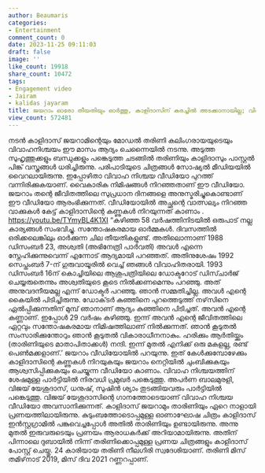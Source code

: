 ```yaml
---
author: Beaumaris
categories:
- Entertainment
comment_count: 0
date: 2023-11-25 09:11:03
draft: false
image: ''
like_count: 19918
share_count: 10472
tags:
- Engagement video
- Jairam
- kalidas jayaram
title: ജയറാം ഓരോ തീയതിയും ഓർത്തു, കാളിദാസിന് കരച്ചിൽ അടക്കാനായില്ല; വിവാഹനിശ്ചയ വീഡിയോ
view_count: 572481
---
```


നടൻ കാളിദാസ് ജയറാമിന്റെയും മോഡൽ തരിണി കലിംഗരായയുടെയും വിവാഹനിശ്ചയം ഈ മാസം ആദ്യം ചെന്നൈയിൽ നടന്നു. അടുത്ത സുഹൃത്തുക്കളും ബന്ധുക്കളും പങ്കെടുത്ത ചടങ്ങിൽ തരിണിയും കാളിദാസും പാസ്റ്റൽ പിങ്ക് വസ്ത്രങ്ങൾ ധരിച്ചിരുന്നു. പരിപാടിയുടെ ചിത്രങ്ങൾ സോഷ്യൽ മീഡിയയിൽ വൈറലായിരുന്നു. ഇപ്പോഴിതാ വിവാഹ നിശ്ചയ വീഡിയോ പുറത്ത് വന്നിരിക്കുകയാണ്. വൈകാരിക നിമിഷങ്ങൾ നിറഞ്ഞതാണ് ഈ വീഡിയോ. ജയറാം തന്റെ ജീവിതത്തിലെ സുപ്രധാന ദിനങ്ങളെ അനുസ്മരിച്ചുകൊണ്ടാണ് ഈ വീഡിയോ ആരംഭിക്കുന്നത്. വീഡിയോയിൽ അച്ഛന്റെ വാത്സല്യം നിറഞ്ഞ വാക്കുകൾ കേട്ട് കാളിദാസിന്റെ കണ്ണുകൾ നിറയുന്നത് കാണാം . https://youtu.be/TYmyBL4K1XI “കഴിഞ്ഞ 58 വർഷത്തിനിടയിൽ ഒരുപാട് നല്ല കാര്യങ്ങൾ സംഭവിച്ചു. സന്തോഷകരമായ ഓർമ്മകൾ. ദിവസത്തിൽ ഒരിക്കലെങ്കിലും ഓർക്കുന്ന ചില തീയതികളുണ്ട്. അതിലൊന്നാണ് 1988 ഡിസംബർ 23, അശ്വതി (അഭിനേത്രി പാർവതി) അവൾ എന്നെ സ്നേഹിക്കുന്നുവെന്ന് എന്നോട് ആദ്യമായി പറഞ്ഞത്. അതിനുശേഷം 1992 സെപ്തംബർ 7-ന് ഗുരുവായൂരിൽ വെച്ച് ഞങ്ങൾ വിവാഹിതരായി. 1993 ഡിസംബർ 16ന് കൊച്ചിയിലെ ആശുപത്രിയിലെ ഡോക്ടറോട് ഡിസ്ചാർജ് ചെയ്യരുതെന്നും അശ്വതിയുടെ കൂടെ നിൽക്കണമെന്നും പറഞ്ഞു. അത് അനുവദനീയമല്ല എന്ന് ഡോക്ടർ പറഞ്ഞു. ഞാൻ സമ്മതിച്ചില്ല. അവൾ എന്റെ കൈയിൽ പിടിച്ചിരുന്നു. ഡോക്‌ടർ കുഞ്ഞിനെ പുറത്തെടുത്ത് നഴ്‌സിനെ ഏൽപ്പിക്കുന്നതിന് മുമ്പ് ഞാനാണ് ആദ്യം കുഞ്ഞിനെ പിടിച്ചത്. അവൻ എന്റെ കണ്ണാണ്. ഇപ്പോൾ 29 വർഷം കഴിഞ്ഞു. ഇന്ന് അവൻ എന്റെ ജീവിതത്തിലെ ഏറ്റവും സന്തോഷകരമായ നിമിഷത്തിലാണ് നിൽക്കുന്നത്. ഞാൻ കൂടുതൽ സംസാരിക്കുന്തോറും ഞാൻ കൂടുതൽ വികാരാധീനനാകും. ഹരിക്കും ആർതിയ്ക്കും (താരിണിയുടെ മാതാപിതാക്കൾ) നന്ദി. ഇന്ന് മുതൽ എനിക്ക് ഒരു മകളല്ല, രണ്ട് പെൺമക്കളാണ്.’ ജയറാം വീഡിയോയിൽ പറയുന്നു. ഇത് കേൾക്കുമ്പോഴേക്കും കാളിദാസിന്റെ കണ്ണുകൾ നിറയുകയും ജയറാം നെറ്റിയിൽ ചുംബിക്കുകയും ആശ്വസിപ്പിക്കുകയും ചെയ്യുന്ന വീഡിയോ കാണാം. വിവാഹ നിശ്ചയത്തിന് ശേഷമുള്ള പാർട്ടിയിൽ നിരവധി പ്രമുഖർ പങ്കെടുത്തു. അപർണ ബാലമുരളി, വിജയ് യേശുദാസ്, ധനുഷ്, സുഷിൻ ശ്യാം തുടങ്ങിയവരും പാർട്ടിയിൽ പങ്കെടുത്തു. വിജയ് യേശുദാസിന്റെ ഗാനത്തോടെയാണ് വിവാഹ നിശ്ചയ വീഡിയോ അവസാനിക്കുന്നത്. കാളിദാസ് ജയറാമും താരിണിയും ഏറെ നാളായി പ്രണയത്തിലായിരുന്നു. കുടുംബത്തോടൊപ്പമുള്ള ഓണാഘോഷ ചിത്രം കാളിദാസ് ഇൻസ്റ്റഗ്രാമിൽ പങ്കുവെച്ചപ്പോൾ അതിൽ താരിണിയും ഉണ്ടായിരുന്നു. അന്നു മുതൽ ഇരുവരുടെയും പ്രണയം ആരാധകർക്ക് അറിയാമായിരുന്നു. അതിന് പിന്നാലെ ദുബായിൽ നിന്ന് തരിണിക്കൊപ്പമുള്ള പ്രണയ ചിത്രങ്ങളും കാളിദാസ് പോസ്റ്റ് ചെയ്തു. 24 കാരിയായ തരിണി നീലഗിരി സ്വദേശിയാണ്. തരിണി മിസ് തമിഴ്‌നാട് 2019, മിസ് ദിവ 2021 റണ്ണറപ്പാണ്.